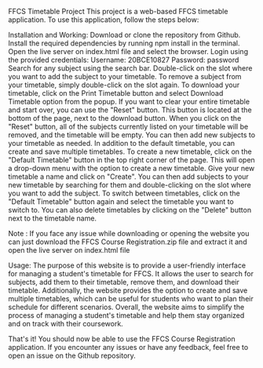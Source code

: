 FFCS Timetable Project
This project is a web-based FFCS timetable application. To use this application, follow the steps below:

Installation and Working:
Download or clone the repository from Github.
Install the required dependencies by running npm install in the terminal.
Open the live server on index.html file and select the browser.
Login using the provided credentials:
Username: 20BCE10827
Password: password
Search for any subject using the search bar.
Double-click on the slot where you want to add the subject to your timetable.
To remove a subject from your timetable, simply double-click on the slot again.
To download your timetable, click on the Print Timetable button and select Download Timetable option from the popup.
If you want to clear your entire timetable and start over, you can use the "Reset" button. This button is located at the bottom of the page, next to the download button. When you click on the "Reset" button, all of the subjects currently listed on your timetable will be removed, and the timetable will be empty. You can then add new subjects to your timetable as needed.
In addition to the default timetable, you can create and save multiple timetables. To create a new timetable, click on the "Default Timetable" button in the top right corner of the page. This will open a drop-down menu with the option to create a new timetable. Give your new timetable a name and click on "Create". You can then add subjects to your new timetable by searching for them and double-clicking on the slot where you want to add the subject.
To switch between timetables, click on the "Default Timetable" button again and select the timetable you want to switch to. You can also delete timetables by clicking on the "Delete" button next to the timetable name.

Note : If you face any issue while downloading or opening the website you can just download the FFCS Course Registration.zip file and extract it and open the live server on index.html file

Usage:
The purpose of this website is to provide a user-friendly interface for managing a student's timetable for FFCS. 
It allows the user to search for subjects, add them to their timetable, remove them, and download their timetable. 
Additionally, the website provides the option to create and save multiple timetables, which can be useful for students who want to plan their schedule for different scenarios. 
Overall, the website aims to simplify the process of managing a student's timetable and help them stay organized and on track with their coursework.

That's it! You should now be able to use the FFCS Course Registration application. If you encounter any issues or have any feedback, feel free to open an issue on the Github repository.
